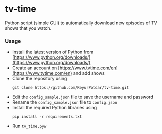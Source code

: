 # tv-time
Python script (simple GUI) to automatically download new episodes of TV shows that you watch.

### Usage
 - Install the latest version of  Python from [https://www.python.org/downloads/](https://www.python.org/downloads/)
 - Create an account on [https://www.tvtime.com/en](https://www.tvtime.com/en) and add shows
 - Clone the repository using 
	 ```
	 git clone https://github.com/KeyurPotdar/tv-time.git
	 ```
 - Edit the `config_sample.json` file to save the username and password
 - Rename the `config_sample.json` file to `config.json`
 - Install the required Python libraries using
	```
	pip install -r requirements.txt
	``` 
 - Run `tv_time.pyw`